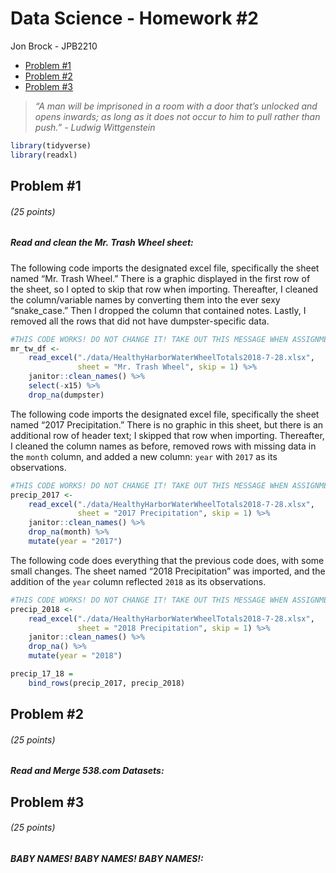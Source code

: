 Data Science - Homework \#2
================
Jon Brock - JPB2210

  - [Problem \#1](#problem-1)
  - [Problem \#2](#problem-2)
  - [Problem \#3](#problem-3)

> *“A man will be imprisoned in a room with a door that’s unlocked and
> opens inwards; as long as it does not occur to him to pull rather than
> push.” - Ludwig Wittgenstein*

``` r
library(tidyverse)
library(readxl)
```

## Problem \#1

###### (*25 points*)

##### *Read and clean the Mr. Trash Wheel sheet:*

The following code imports the designated excel file, specifically the
sheet named “Mr. Trash Wheel.” There is a graphic displayed in the first
row of the sheet, so I opted to skip that row when importing.
Thereafter, I cleaned the column/variable names by converting them into
the ever sexy “snake\_case.” Then I dropped the column that contained
notes. Lastly, I removed all the rows that did not have
dumpster-specific data.

``` r
#THIS CODE WORKS! DO NOT CHANGE IT! TAKE OUT THIS MESSAGE WHEN ASSIGNMENT IS COMPLETED!
mr_tw_df <-
    read_excel("./data/HealthyHarborWaterWheelTotals2018-7-28.xlsx", 
               sheet = "Mr. Trash Wheel", skip = 1) %>% 
    janitor::clean_names() %>% 
    select(-x15) %>% 
    drop_na(dumpster)
```

The following code imports the designated excel file, specifically the
sheet named “2017 Precipitation.” There is no graphic in this sheet, but
there is an additional row of header text; I skipped that row when
importing. Thereafter, I cleaned the column names as before, removed
rows with missing data in the `month` column, and added a new column:
`year` with `2017` as its observations.

``` r
#THIS CODE WORKS! DO NOT CHANGE IT! TAKE OUT THIS MESSAGE WHEN ASSIGNMENT IS COMPLETED!
precip_2017 <-
    read_excel("./data/HealthyHarborWaterWheelTotals2018-7-28.xlsx", 
               sheet = "2017 Precipitation", skip = 1) %>%
    janitor::clean_names() %>% 
    drop_na(month) %>% 
    mutate(year = "2017")
```

The following code does everything that the previous code does, with
some small changes. The sheet named “2018 Precipitation” was imported,
and the addition of the `year` column reflected `2018` as its
observations.

``` r
#THIS CODE WORKS! DO NOT CHANGE IT! TAKE OUT THIS MESSAGE WHEN ASSIGNMENT IS COMPLETED!
precip_2018 <-
    read_excel("./data/HealthyHarborWaterWheelTotals2018-7-28.xlsx", 
               sheet = "2018 Precipitation", skip = 1) %>%
    janitor::clean_names() %>% 
    drop_na() %>% 
    mutate(year = "2018")
```

``` r
precip_17_18 =
    bind_rows(precip_2017, precip_2018)
```

## Problem \#2

###### (*25 points*)

##### *Read and Merge 538.com Datasets:*

## Problem \#3

###### (*25 points*)

##### *BABY NAMES\! BABY NAMES\! BABY NAMES\!:*
